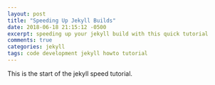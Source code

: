 ```yaml
---
layout: post
title: "Speeding Up Jekyll Builds"
date: 2018-06-18 21:15:12 -0500
excerpt: speeding up your jekyll build with this quick tutorial
comments: true
categories: jekyll
tags: code development jekyll howto tutorial
---
```

This is the start of the jekyll speed tutorial.

